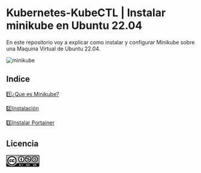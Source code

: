 # Kubernetes-KubeCTL | Instalar minikube en Ubuntu 22.04
En este repositorio voy a explicar como instalar y configurar Minikube sobre una Maquina Virtual de Ubuntu 22.04.

![minikube](https://www.ochobitshacenunbyte.com/wp-content/uploads/2020/02/minikube-logo-mini.png)

## Indice
:one:[¿Que es Minikube?](https://github.com/kikeloppez/Kubernetes-KubeCTL/blob/main/contenido/uno.md)

:two:[Instalación](https://github.com/kikeloppez/Kubernetes-KubeCTL/blob/main/contenido/dos.md)

:three:[Instalar Portainer](https://github.com/kikeloppez/Kubernetes-KubeCTL/blob/main/contenido/tres.md)

## Licencia
![LICENCIA](https://github.com/kikelopser/tarea-chocolatey/blob/main/Imagenes/licencia.png)
